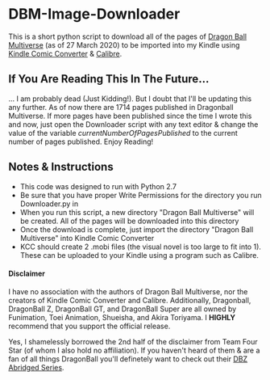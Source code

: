 # DBM-Image-Downloader
This is a short python script to download all of the pages of [Dragon Ball Multiverse](https://www.dragonball-multiverse.com/) (as of 27 March 2020) to be imported into my Kindle using [Kindle Comic Converter](https://kcc.iosphe.re/) & [Calibre](https://calibre-ebook.com/).

## If You Are Reading This In The Future...
... I am probably dead (Just Kidding!). But I doubt that I'll be updating this any further. As of now there are 1714 pages published in Dragonball Multiverse. If more pages have been published since the time I wrote this and now, just open the Downloader script with any text editor & change the value of the variable _currentNumberOfPagesPublished_ to the current number of pages published. Enjoy Reading!

## Notes & Instructions
<ul>
<li>This code was designed to run with Python 2.7</li>
<li>Be sure that you have proper Write Permissions for the directory you run Downloader.py in</li>
<li>When you run this script, a new directory "Dragon Ball Multiverse" will be created. All of the pages will be downloaded into this directory</li>
<li>Once the download is complete, just import the directory "Dragon Ball Multiverse" into Kindle Comic Converter</li>
<li>KCC should create 2 .mobi files (the visual novel is too large to fit into 1). These can be uploaded to your Kindle using a program such as Calibre.</li>
</ul>

#### Disclaimer
I have no association with the authors of Dragon Ball Multiverse, nor the creators of Kindle Comic Converter and Calibre. Additionally, Dragonball, DragonBall Z, DragonBall GT, and DragonBall Super are all owned by Funimation, Toei Animation, Shueisha, and Akira Toriyama. I __HIGHLY__ recommend that you support the official release.

Yes, I shamelessly borrowed the 2nd half of the disclaimer from Team Four Star (of whom I also hold no affiliation). If you haven't heard of them & are a fan of all things DragonBall you'll definetely want to check out their [DBZ Abridged Series](https://www.youtube.com/watch?v=2nYozPLpJRE&t=1s).
